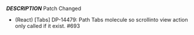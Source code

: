 ___DESCRIPTION___
Patch
Changed
- (React) [Tabs] DP-14479: Path Tabs molecule so scrollinto view action only called if it exist. #693